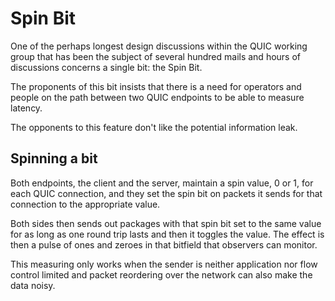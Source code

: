 # Spin Bit

One of the perhaps longest design discussions within the QUIC working group
that has been the subject of several hundred mails and hours of discussions
concerns a single bit: the Spin Bit.

The proponents of this bit insists that there is a need for operators and
people on the path between two QUIC endpoints to be able to measure latency.

The opponents to this feature don't like the potential information leak.

## Spinning a bit

Both endpoints, the client and the server, maintain a spin value, 0 or 1, for
each QUIC connection, and they set the spin bit on packets it sends for that
connection to the appropriate value.

Both sides then sends out packages with that spin bit set to the same value
for as long as one round trip lasts and then it toggles the value. The effect
is then a pulse of ones and zeroes in that bitfield that observers can
monitor.

This measuring only works when the sender is neither application nor flow
control limited and packet reordering over the network can also make the data
noisy.
